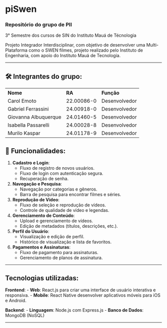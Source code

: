 # piSwen

 <h3>Repositório do grupo de PII</h3>
  <p>3° Semestre dos cursos de SIN do Instituto Mauá de Técnologia</p>
</div>

<p>Projeto Integrador Interdisciplinar, com objetivo de desenvolver uma Multi-Plataforma como o SWEN filmes, projeto realizado pelo Instituto de Engenharia, com apoio do Instituto Mauá de Tecnologia.</p>

---

## 🛠️ Integrantes do grupo:

<table style="width:100%; text-align:left;">
  <tr>
    <th>Nome</th>
    <th>RA</th>
    <th>Função</th>
  </tr>
  <tr>
    <td>Carol Emoto</td>
    <td>22.00086-0</td>
    <td>Desenvolvedor</td>
  </tr>
  <tr>
    <td>Gabriel Ferrassini</td>
    <td>24.00918-0</td>
    <td>Desenvolvedor</td>
  </tr>
  <tr>
    <td>Giovanna Albuquerque</td>
    <td>24.01460-5</td>
    <td>Desenvolvedor</td>
  </tr>
  <tr>
    <td>Isabella Passarelli</td>
    <td>24.00028-8</td>
    <td>Desenvolvedor</td>
  </tr>
  <tr>
    <td>Murilo Kaspar</td>
    <td>24.01178-9</td>
    <td>Desenvolvedor </td>
  </tr>
</table>

## 🔧 Funcionalidades:

 1. **Cadastro e Login**:
    - Fluxo de registro de novos usuários.
    - Fluxo de login com autenticação segura.
    - Recuperação de senha.
2. **Navegação e Pesquisa**:
    - Navegação por categorias e gêneros.
    - Barra de pesquisa para encontrar filmes e séries.
3. **Reprodução de Vídeo**:
    - Fluxo de seleção e reprodução de vídeos.
    - Controle de qualidade de vídeo e legendas.
4. **Gerenciamento de Conteúdo**:
    - Upload e gerenciamento de vídeos.
    - Edição de metadados (títulos, descrições, etc.).
5. **Perfil do Usuário**:
    - Visualização e edição de perfil.
    - Histórico de visualização e lista de favoritos.
6. **Pagamentos e Assinaturas**:
    - Fluxo de pagamento para assinaturas.
    - Gerenciamento de planos de assinatura.

---

## Tecnologias utilizadas:
**Frontend**:
    - **Web**: React.js para criar uma interface de usuário interativa e responsiva.
    - **Mobile**: React Native  desenvolver aplicativos móveis para iOS e Android.
    
**Backend**:
    - **Linguagem**: Node.js com Express.js
    - **Banco de Dados**: MongoDB (NoSQL)

---

